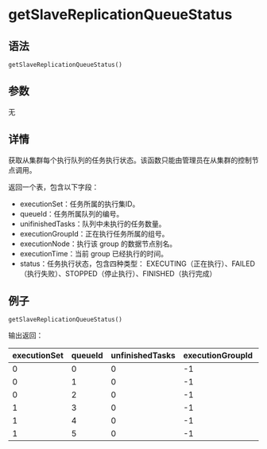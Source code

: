 # getSlaveReplicationQueueStatus

## 语法

`getSlaveReplicationQueueStatus()`

## 参数

无

## 详情

获取从集群每个执行队列的任务执行状态。该函数只能由管理员在从集群的控制节点调用。

返回一个表，包含以下字段：

* executionSet：任务所属的执行集ID。
* queueId：任务所属队列的编号。
* unifinishedTasks：队列中未执行的任务数量。
* executionGroupId：正在执行任务所属的组号。
* executionNode：执行该 group 的数据节点别名。
* executionTime：当前 group 已经执行的时间。
* status：任务执行状态，包含四种类型：
  EXECUTING（正在执行）、FAILED（执行失败）、STOPPED（停止执行）、FINISHED（执行完成）

## 例子

```
getSlaveReplicationQueueStatus()
```

输出返回：

| executionSet | queueId | unfinishedTasks | executionGroupId | executionNode | executionTime | status |
| --- | --- | --- | --- | --- | --- | --- |
| 0 | 0 | 0 | -1 | dnode1 | 00:00:00.000 | FINISHED |
| 0 | 1 | 0 | -1 | dnode2 | 00:00:00.000 | FINISHED |
| 0 | 2 | 0 | -1 | dnode3 | 00:00:00.000 | FINISHED |
| 1 | 3 | 0 | -1 | dnode1 | 00:00:00.000 | FINISHED |
| 1 | 4 | 0 | -1 | dnode2 | 00:00:00.000 | FINISHED |
| 1 | 5 | 0 | -1 | dnode3 | 00:00:00.000 | FINISHED |

